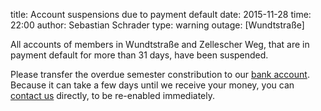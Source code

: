 title: Account suspensions due to payment default
date: 2015-11-28
time: 22:00
author: Sebastian Schrader
type: warning
outage: [Wundtstraße]

All accounts of members in Wundtstraße and Zellescher Weg, that are in payment
default for more than 31 days, have been suspended.

Please transfer the overdue semester constribution to our
[bank account](/sipa/pages/membership/semester_contribution).
Because it can take a few days until we receive your money, you can
[contact us](/sipa/contact) directly, to be re-enabled immediately.
